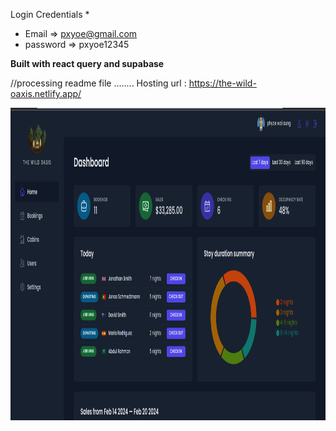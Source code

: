 Login Credentials *
* Email => pxyoe@gmail.com
* password => pxyoe12345

**Built with react query and supabase**

//processing readme file ........
Hosting url : https://the-wild-oaxis.netlify.app/


<img src="public/preview.png" width="100%" height="500px"></img>
